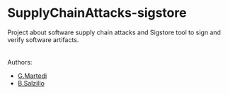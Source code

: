 # SupplyChainAttacks-sigstore
Project about software supply chain attacks and Sigstore tool to sign and verify software artifacts.
\
\
\
Authors:
- [G.Martedi](https://github.com/gae-m)
- [B.Salzillo](https://github.com/bise97)

